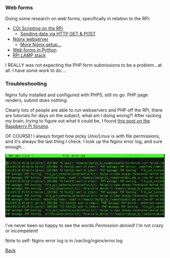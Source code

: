 ### Web forms

Doing some research on web forms, specifically in relation to the RPi:

 - [CGI Scripting on the RPi](http://raspberrywebserver.com/cgiscripting/)
   - [Sending data via HTTP GET & POST](http://raspberrywebserver.com/cgiscripting/sending-data-to-an-HTTP-server-get-and-post-methods.html)
 - [Nginx webserver](http://elinux.org/RPi_Nginx_Webserver)
   - [More Nginx setup...](http://www.ducky-pond.com/posts/2013/Sep/setup-a-web-server-on-rpi/)
 - [Web forms in Python](http://raspberrywebserver.com/cgiscripting/web-forms-with-python.html)
 - [RPi LAMP stack](http://www.php5dp.com/get-mysql-and-php-to-work-together-in-raspberry-pi/)
 
I REALLY was not expecting the PHP form submissions to be a problem...at all. I have some work to do....

### Troubleshooting
Nginx fully installed and configured with PHP5, still no go. PHP page renders, submit does nothing.

Clearly lots of people are able to run webservers and PHP off the RPi, there are tutorials for days on the subject; what am I doing wrong?! After racking my brain, trying to figure out what it could be, I found [this post on the Raspberry Pi forums](http://www.raspberrypi.org/forums/viewtopic.php?f=36&t=76440&p=546159&hilit=webserver+php#p546159).

OF COURSE! I always forget how picky Unix/Linux is with file permissions, and it's always the last thing I check. I look up the Nginx error log, and sure enough...

<a href="img/permission_denied.png"><img src="img/permission_denied.png" height="200"></a>

I've never been so happy to see the words *Permission denied*! I'm not crazy or incompetent!

Note to self: Nginx error log is in /var/log/nginx/error.log

[Back](18.md)

